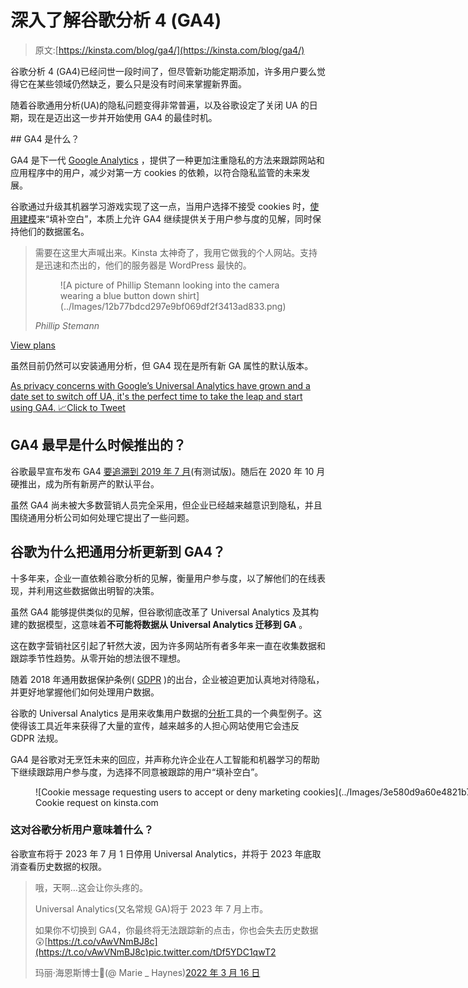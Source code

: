 # 深入了解谷歌分析 4 (GA4)

> 原文:[https://kinsta.com/blog/ga4/](https://kinsta.com/blog/ga4/)

谷歌分析 4 (GA4)已经问世一段时间了，但尽管新功能定期添加，许多用户要么觉得它在某些领域仍然缺乏，要么只是没有时间来掌握新界面。

随着谷歌通用分析(UA)的隐私问题变得非常普遍，以及谷歌设定了关闭 UA 的日期，现在是迈出这一步并开始使用 GA4 的最佳时机。

 <kinsta-auto-toc heading="Table of Contents" exclude="last" list-style="arrow" selector="h2" count-number="-1"><kinsta-advanced-cta language="en_US" type-int-post="130199" type-int-position="0">## GA4 是什么？

GA4 是下一代 [Google Analytics](https://kinsta.com/blog/how-to-use-google-analytics/) ，提供了一种更加注重隐私的方法来跟踪网站和应用程序中的用户，减少对第一方 cookies 的依赖，以符合隐私监管的未来发展。

谷歌通过升级其机器学习游戏实现了这一点，当用户选择不接受 cookies 时，[使用建模](https://www.thinkwithgoogle.com/marketing-strategies/data-and-measurement/conversion-measurement-in-a-cookieless-world/)来“填补空白”，本质上允许 GA4 继续提供关于用户参与度的见解，同时保持他们的数据匿名。

<link rel="stylesheet" href="https://kinsta.com/wp-content/themes/kinsta/dist/components/ctas/cta-mini.css?ver=2e932b8aba3918bfb818">

<aside class="sidebar-cta">

> 需要在这里大声喊出来。Kinsta 太神奇了，我用它做我的个人网站。支持是迅速和杰出的，他们的服务器是 WordPress 最快的。
> 
> <footer class="wp-block-kinsta-client-quote__footer">
> 
> <figure class="wp-block-kinsta-client-quote__avatar">![A picture of Phillip Stemann looking into the camera wearing a blue button down shirt](../Images/12b77bdcd297e9bf069df2f3413ad833.png)</figure>
> 
> <cite class="wp-block-kinsta-client-quote__cite">Phillip Stemann</cite></footer>

[View plans](https://kinsta.com/plans/)</aside>

虽然目前仍然可以安装通用分析，但 GA4 现在是所有新 GA 属性的默认版本。

[As privacy concerns with Google’s Universal Analytics have grown and a date set to switch off UA, it's the perfect time to take the leap and start using GA4\. 📈Click to Tweet](https://twitter.com/intent/tweet?url=https%3A%2F%2Fkinsta.com%2Fblog%2Fga4%2F&via=kinsta&text=As+privacy+concerns+with+Google%E2%80%99s+Universal+Analytics+have+grown+and+a+date+set+to+switch+off+UA%2C+it%27s+the+perfect+time+to+take+the+leap+and+start+using+GA4.+%F0%9F%93%88&hashtags=GoogleAnalytics%2CUA)

## GA4 最早是什么时候推出的？

谷歌最早宣布发布 GA4 [要追溯到 2019 年 7 月](https://blog.google/products/marketingplatform/analytics/new-way-unify-app-and-website-measurement-google-analytics/)(有测试版)。随后在 2020 年 10 月硬推出，成为所有新房产的默认平台。

虽然 GA4 尚未被大多数营销人员完全采用，但企业已经越来越意识到隐私，并且围绕通用分析公司如何处理它提出了一些问题。

## 谷歌为什么把通用分析更新到 GA4？

十多年来，企业一直依赖谷歌分析的见解，衡量用户参与度，以了解他们的在线表现，并利用这些数据做出明智的决策。

虽然 GA4 能够提供类似的见解，但谷歌彻底改革了 Universal Analytics 及其构建的数据模型，这意味着**不可能将数据从 Universal Analytics 迁移到 GA** 。

这在数字营销社区引起了轩然大波，因为许多网站所有者多年来一直在收集数据和跟踪季节性趋势。从零开始的想法很不理想。

随着 2018 年通用数据保护条例( [GDPR](https://kinsta.com/blog/wordpress-gdpr-compliance/#what-is-gdpr) )的出台，企业被迫更加认真地对待隐私，并更好地掌握他们如何处理用户数据。

谷歌的 Universal Analytics 是用来收集用户数据的[分析](https://kinsta.com/topic/analytics/)工具的一个典型例子。这使得该工具近年来获得了大量的宣传，越来越多的人担心网站使用它会违反 GDPR 法规。

GA4 是谷歌对无烹饪未来的回应，并声称允许企业在人工智能和机器学习的帮助下继续跟踪用户参与度，为选择不同意被跟踪的用户“填补空白”。

<figure id="attachment_130226" aria-describedby="caption-attachment-130226" style="width: 1024px" class="wp-caption alignnone">![Cookie message requesting users to accept or deny marketing cookies](../Images/3e580d9a60e4821b70c31657da43e1fa.png)

<figcaption id="caption-attachment-130226" class="wp-caption-text">Cookie request on kinsta.com</figcaption>

</figure>

### 这对谷歌分析用户意味着什么？

谷歌宣布将于 2023 年 7 月 1 日停用 Universal Analytics，并将于 2023 年底取消查看历史数据的权限。

> 哦，天啊…这会让你头疼的。
> 
> Universal Analytics(又名常规 GA)将于 2023 年 7 月上市。
> 
> 如果你不切换到 GA4，你最终将无法跟踪新的点击，你也会失去历史数据😲[https://t.co/vAwVNmBJ8c](https://t.co/vAwVNmBJ8c)pic.twitter.com/tDf5YDC1qwT2
> 
> 玛丽·海恩斯博士🐧(@ Marie _ Haynes)[2022 年 3 月 16 日](https://twitter.com/Marie_Haynes/status/1504090432095019016?ref_src=twsrc%5Etfw)</kinsta-advanced-cta></kinsta-auto-toc>